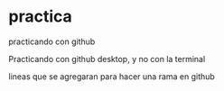 # practica
practicando con github

Practicando con github desktop, y no con la terminal 

lineas que se agregaran para hacer una rama en github
